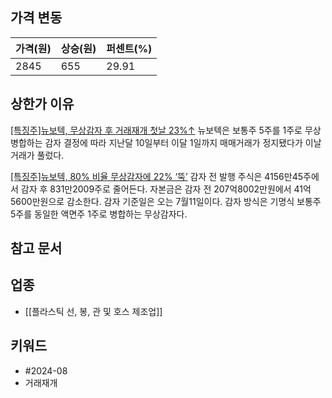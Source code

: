 ## 가격 변동
| 가격(원) | 상승(원) | 퍼센트(%) |
| ----- | ----- | ------ |
| 2845  | 655   | 29.91  |
## 상한가 이유
[[특징주]뉴보텍, 무상감자 후 거래재개 첫날 23%↑](https://n.news.naver.com/mnews/article/018/0005803268)
뉴보텍은 보통주 5주를 1주로 무상병합하는 감자 결정에 따라 지난달 10일부터 이달 1일까지 매매거래가 정지됐다가 이날 거래가 풀렀다.  

[[특징주]뉴보텍, 80% 비율 무상감자에 22% ‘뚝’](https://n.news.naver.com/mnews/article/018/0005740247)
감자 전 발행 주식은 4156만45주에서 감자 후 831만2009주로 줄어든다. 자본금은 감자 전 207억8002만원에서 41억5600만원으로 감소한다. 감자 기준일은 오는 7월11일이다. 감자 방식은 기명식 보통주 5주를 동일한 액면주 1주로 병합하는 무상감자다.
## 참고 문서
## 업종
- [[플라스틱 선, 봉, 관 및 호스 제조업]]
## 키워드
- #2024-08 
- 거래재개